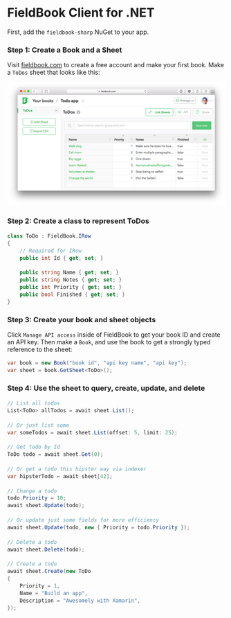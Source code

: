 # FieldBook Client for .NET

First, add the `fieldbook-sharp` NuGet to your app.

### Step 1: Create a Book and a Sheet

Visit [fieldbook.com](http://fieldbook.com) to create a free account and make your first book.
Make a `ToDos` sheet that looks like this:

![](sheet.png)

### Step 2: Create a class to represent ToDos

```csharp
class ToDo : FieldBook.IRow
{
    // Required for IRow
    public int Id { get; set; }
    
    public string Name { get; set; }
    public string Notes { get; set; }
    public int Priority { get; set; }
    public bool Finished { get; set; }
}
```

### Step 3: Create your book and sheet objects

Click `Manage API access` inside of FieldBook to get your book ID and create an API key.
Then make a `Book`, and use the book to get a strongly typed reference to the sheet:

```csharp
var book = new Book("book id", "api key name", "api key");
var sheet = book.GetSheet<ToDo>();
```

### Step 4: Use the sheet to query, create, update, and delete

```csharp
// List all todos
List<ToDo> allTodos = await sheet.List();

// Or just list some
var someTodos = await sheet.List(offset: 5, limit: 25);

// Get todo by Id
ToDo todo = await sheet.Get(0);

// Or get a todo this hipster way via indexer
var hipsterTodo = await sheet[42];

// Change a todo
todo.Priority = 10;
await sheet.Update(todo);

// Or update just some fields for more efficiency
await sheet.Update(todo, new { Priority = todo.Priority });

// Delete a todo
await sheet.Delete(todo);

// Create a todo
await sheet.Create(new ToDo
{
    Priority = 1,
    Name = "Build an app",
    Description = "Awesomely with Xamarin",
});
```
